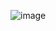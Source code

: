 ![image](https://user-images.githubusercontent.com/63789702/188310962-f15e2c38-eaf2-4309-8b2d-10e3ce65a690.png)
